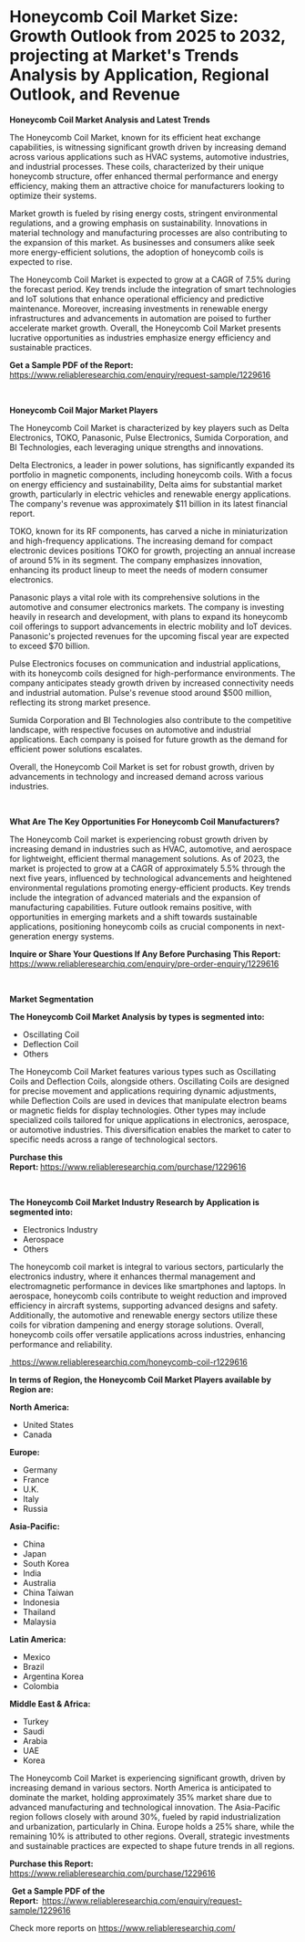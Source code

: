 <p><h1>Honeycomb Coil Market Size: Growth Outlook from 2025 to 2032, projecting at Market's Trends Analysis by Application, Regional Outlook, and Revenue</h1></p><p><strong>Honeycomb Coil Market Analysis and Latest Trends</strong></p>
<p><p>The Honeycomb Coil Market, known for its efficient heat exchange capabilities, is witnessing significant growth driven by increasing demand across various applications such as HVAC systems, automotive industries, and industrial processes. These coils, characterized by their unique honeycomb structure, offer enhanced thermal performance and energy efficiency, making them an attractive choice for manufacturers looking to optimize their systems.</p><p>Market growth is fueled by rising energy costs, stringent environmental regulations, and a growing emphasis on sustainability. Innovations in material technology and manufacturing processes are also contributing to the expansion of this market. As businesses and consumers alike seek more energy-efficient solutions, the adoption of honeycomb coils is expected to rise.</p><p>The Honeycomb Coil Market is expected to grow at a CAGR of 7.5% during the forecast period. Key trends include the integration of smart technologies and IoT solutions that enhance operational efficiency and predictive maintenance. Moreover, increasing investments in renewable energy infrastructures and advancements in automation are poised to further accelerate market growth. Overall, the Honeycomb Coil Market presents lucrative opportunities as industries emphasize energy efficiency and sustainable practices.</p></p>
<p><strong>Get a Sample PDF of the Report:&nbsp;</strong> <a href="https://www.reliableresearchiq.com/enquiry/request-sample/1229616?utm_campaign=3381&utm_medium=2&utm_source=Github&utm_content=ia&utm_term=06042025&utm_id=honeycomb-coil">https://www.reliableresearchiq.com/enquiry/request-sample/1229616</a></p>
<p>&nbsp;</p>
<p><strong>Honeycomb Coil Major Market Players</strong></p>
<p><p>The Honeycomb Coil Market is characterized by key players such as Delta Electronics, TOKO, Panasonic, Pulse Electronics, Sumida Corporation, and BI Technologies, each leveraging unique strengths and innovations.</p><p>Delta Electronics, a leader in power solutions, has significantly expanded its portfolio in magnetic components, including honeycomb coils. With a focus on energy efficiency and sustainability, Delta aims for substantial market growth, particularly in electric vehicles and renewable energy applications. The company's revenue was approximately $11 billion in its latest financial report.</p><p>TOKO, known for its RF components, has carved a niche in miniaturization and high-frequency applications. The increasing demand for compact electronic devices positions TOKO for growth, projecting an annual increase of around 5% in its segment. The company emphasizes innovation, enhancing its product lineup to meet the needs of modern consumer electronics.</p><p>Panasonic plays a vital role with its comprehensive solutions in the automotive and consumer electronics markets. The company is investing heavily in research and development, with plans to expand its honeycomb coil offerings to support advancements in electric mobility and IoT devices. Panasonic's projected revenues for the upcoming fiscal year are expected to exceed $70 billion.</p><p>Pulse Electronics focuses on communication and industrial applications, with its honeycomb coils designed for high-performance environments. The company anticipates steady growth driven by increased connectivity needs and industrial automation. Pulse's revenue stood around $500 million, reflecting its strong market presence.</p><p>Sumida Corporation and BI Technologies also contribute to the competitive landscape, with respective focuses on automotive and industrial applications. Each company is poised for future growth as the demand for efficient power solutions escalates.</p><p>Overall, the Honeycomb Coil Market is set for robust growth, driven by advancements in technology and increased demand across various industries.</p></p>
<p>&nbsp;</p>
<p><strong>What Are The Key Opportunities For Honeycomb Coil Manufacturers?</strong></p>
<p><p>The Honeycomb Coil market is experiencing robust growth driven by increasing demand in industries such as HVAC, automotive, and aerospace for lightweight, efficient thermal management solutions. As of 2023, the market is projected to grow at a CAGR of approximately 5.5% through the next five years, influenced by technological advancements and heightened environmental regulations promoting energy-efficient products. Key trends include the integration of advanced materials and the expansion of manufacturing capabilities. Future outlook remains positive, with opportunities in emerging markets and a shift towards sustainable applications, positioning honeycomb coils as crucial components in next-generation energy systems.</p></p>
<p><strong>Inquire or Share Your Questions If Any Before Purchasing This Report:</strong> <a href="https://www.reliableresearchiq.com/enquiry/pre-order-enquiry/1229616?utm_campaign=3381&utm_medium=2&utm_source=Github&utm_content=ia&utm_term=06042025&utm_id=honeycomb-coil">https://www.reliableresearchiq.com/enquiry/pre-order-enquiry/1229616</a></p>
<p>&nbsp;</p>
<p><strong>Market Segmentation</strong></p>
<p><strong>The Honeycomb Coil Market Analysis by types is segmented into:</strong></p>
<p><ul><li>Oscillating Coil</li><li>Deflection Coil</li><li>Others</li></ul></p>
<p><p>The Honeycomb Coil Market features various types such as Oscillating Coils and Deflection Coils, alongside others. Oscillating Coils are designed for precise movement and applications requiring dynamic adjustments, while Deflection Coils are used in devices that manipulate electron beams or magnetic fields for display technologies. Other types may include specialized coils tailored for unique applications in electronics, aerospace, or automotive industries. This diversification enables the market to cater to specific needs across a range of technological sectors.</p></p>
<p><strong>Purchase this Report:&nbsp;</strong><a href="https://www.reliableresearchiq.com/purchase/1229616?utm_campaign=3381&utm_medium=2&utm_source=Github&utm_content=ia&utm_term=06042025&utm_id=honeycomb-coil">https://www.reliableresearchiq.com/purchase/1229616</a></p>
<p>&nbsp;</p>
<p><strong>The Honeycomb Coil Market Industry Research by Application is segmented into:</strong></p>
<p><ul><li>Electronics Industry</li><li>Aerospace</li><li>Others</li></ul></p>
<p><p>The honeycomb coil market is integral to various sectors, particularly the electronics industry, where it enhances thermal management and electromagnetic performance in devices like smartphones and laptops. In aerospace, honeycomb coils contribute to weight reduction and improved efficiency in aircraft systems, supporting advanced designs and safety. Additionally, the automotive and renewable energy sectors utilize these coils for vibration dampening and energy storage solutions. Overall, honeycomb coils offer versatile applications across industries, enhancing performance and reliability.</p></p>
<p><a href="https://www.reliableresearchiq.com/honeycomb-coil-r1229616?utm_campaign=3381&utm_medium=2&utm_source=Github&utm_content=ia&utm_term=06042025&utm_id=honeycomb-coil">&nbsp;https://www.reliableresearchiq.com/honeycomb-coil-r1229616</a></p>
<p><strong>In terms of Region, the Honeycomb Coil Market Players available by Region are:</strong></p>
<p>
    <p> <strong> North America: </strong>
        <ul>
            <li>United States</li>
            <li>Canada</li>
        </ul>
        </p> 
    <p> <strong> Europe: </strong>
        <ul>
            <li>Germany</li>
            <li>France</li>
            <li>U.K.</li>
            <li>Italy</li>
            <li>Russia</li>
        </ul>
        </p> 
    <p> <strong> Asia-Pacific: </strong>
        <ul>
            <li>China</li>
            <li>Japan</li>
            <li>South Korea</li>
            <li>India</li>
            <li>Australia</li>
            <li>China Taiwan</li>
            <li>Indonesia</li>
            <li>Thailand</li>
            <li>Malaysia</li>
        </ul>
        </p> 
    <p> <strong> Latin America: </strong>
        <ul>
            <li>Mexico</li>
            <li>Brazil</li>
            <li>Argentina Korea</li>
            <li>Colombia</li>
        </ul>
        </p> 
    <p> <strong> Middle East & Africa: </strong>
        <ul>
            <li>Turkey</li>
            <li>Saudi</li>
            <li>Arabia</li>
            <li>UAE</li>
            <li>Korea</li>
        </ul>
    </p>
    </p>
<p><p>The Honeycomb Coil Market is experiencing significant growth, driven by increasing demand in various sectors. North America is anticipated to dominate the market, holding approximately 35% market share due to advanced manufacturing and technological innovation. The Asia-Pacific region follows closely with around 30%, fueled by rapid industrialization and urbanization, particularly in China. Europe holds a 25% share, while the remaining 10% is attributed to other regions. Overall, strategic investments and sustainable practices are expected to shape future trends in all regions.</p></p>
<p><strong>Purchase this Report: </strong><a href="https://www.reliableresearchiq.com/purchase/1229616?utm_campaign=3381&utm_medium=2&utm_source=Github&utm_content=ia&utm_term=06042025&utm_id=honeycomb-coil">https://www.reliableresearchiq.com/purchase/1229616</a></p>
<p>&nbsp;<strong>Get a Sample PDF of the Report:&nbsp;&nbsp;</strong><a href="https://www.reliableresearchiq.com/enquiry/request-sample/1229616?utm_campaign=3381&utm_medium=2&utm_source=Github&utm_content=ia&utm_term=06042025&utm_id=honeycomb-coil">https://www.reliableresearchiq.com/enquiry/request-sample/1229616</a></p>
<p><strong></strong></p>
<p>Check more reports on <a href="https://www.reliableresearchiq.com/?utm_campaign=3381&utm_medium=2&utm_source=Github&utm_content=ia&utm_term=06042025&utm_id=honeycomb-coil">https://www.reliableresearchiq.com/</a></p>